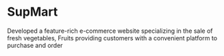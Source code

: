 # SupMart
 Developed a feature-rich e-commerce website specializing in the sale of fresh vegetables, Fruits providing customers with a convenient platform to purchase and order

